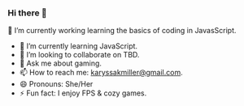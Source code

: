 ### Hi there 👋

<!--
**karyssakm/karyssakm** is a ✨ _special_ ✨ repository because its `README.md` (this file) appears on your GitHub profile.

Here are some ideas to get you started:

- 🔭 I’m currently working on ...
- 🌱 I’m currently learning ...
- 👯 I’m looking to collaborate on ...
- 🤔 I’m looking for help with ...
- 💬 Ask me about ...
- 📫 How to reach me: ...
- 😄 Pronouns: ...
- ⚡ Fun fact: ...
-->

🔭 I’m currently working learning the basics of coding in JavasScript.  
- 🌱 I’m currently learning JavaScript. 
- 👯 I’m looking to collaborate on TBD.
- 💬 Ask me about gaming. 
- 📫 How to reach me: karyssakmiller@gmail.com.
- 😄 Pronouns: She/Her
- ⚡ Fun fact: I enjoy FPS & cozy games. 
